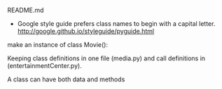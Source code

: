 README.md

* Google style guide prefers class names to begin with a capital letter.
http://google.github.io/styleguide/pyguide.html

make an instance of class Movie(): 

Keeping class definitions in one file (media.py) and call definitions in (entertainmentCenter.py). 

A class can have both data and methods
